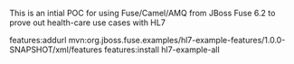 This is an intial POC for using Fuse/Camel/AMQ from JBoss Fuse 6.2 to prove out health-care use cases with HL7

features:addurl mvn:org.jboss.fuse.examples/hl7-example-features/1.0.0-SNAPSHOT/xml/features
features:install hl7-example-all